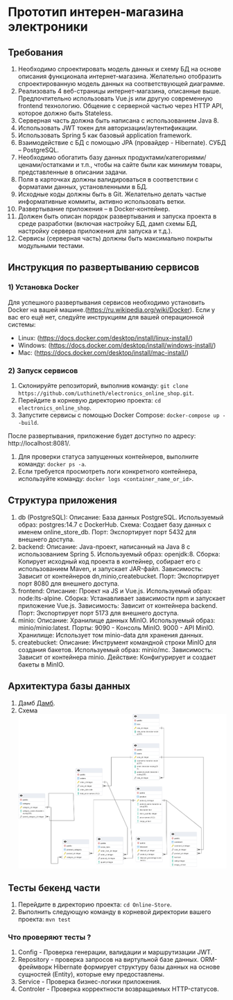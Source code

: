 # Прототип интерен-магазина электроники
## Требования
1. Необходимо спроектировать модель данных и схему БД на основе описания функционала интернет-магазина. 
   Желательно отобразить спроектированную модель данных на соответствующей диаграмме. 
2. Реализовать 4 веб-страницы интернет-магазина, описанные выше. 
   Предпочтительно использовать Vue.js или другую современную frontend технологию. 
   Общение с серверной частью через HTTP API, которое должно быть Stateless. 
3. Серверная часть должна быть написана с использованием Java 8. 
4. Использовать JWT токен для авторизации/аутентификации. 
5. Использовать Spring 5 как базовый application framework. 
6. Взаимодействие с БД с помощью JPA (провайдер - Hibernate). СУБД – PostgreSQL. 
7. Необходимо обогатить базу данных продуктами/категориями/ценами/остатками и т.п., 
   чтобы на сайте были как минимум товары, представленные в описании задачи. 
8. Поля в карточках должны валидироваться в соответствии с форматами данных, установленными в БД. 
9. Исходные коды должны быть в Git. Желательно делать частые информативные коммиты, активно использовать ветки. 
10. Развертывание приложения – в Docker-контейнер. 
11. Должен быть описан порядок развертывания и запуска проекта в среде разработки 
    (включая настройку БД, дамп схемы БД, настройку сервера приложения для запуска и т.д.). 
12. Сервисы (серверная часть) должны быть максимально покрыты модульными тестами.

## Инструкция по развертыванию сервисов
### 1) Установка Docker
Для успешного развертывания сервисов необходимо установить Docker на вашей машине.(https://ru.wikipedia.org/wiki/Docker).
Если у вас его ещё нет, следуйте инструкциям для вашей операционной системы:

* Linux: (https://docs.docker.com/desktop/install/linux-install/)
* Windows: (https://docs.docker.com/desktop/install/windows-install/)
* Mac: (https://docs.docker.com/desktop/install/mac-install/)

### 2) Запуск сервисов
1) Склонируйте репозиторий, выполнив команду: `git clone https://github.com/Luthineth/electronics_online_shop.git`.
2) Перейдите в корневую директорию проекта: `cd electronics_online_shop`.
3) Запустите сервисы с помощью Docker Compose: `docker-compose up --build`.

После развертывания, приложение будет доступно по адресу: http://localhost:8081/.
1) Для проверки статуса запущенных контейнеров, выполните команду: `docker ps -a`.
2) Если требуется просмотреть логи конкретного контейнера, используйте команду: `docker logs <container_name_or_id>`.

## Структура приложения 
1) db (PostgreSQL):
   Описание: База данных PostgreSQL.
   Используемый образ: postgres:14.7 с DockerHub.
   Схема: Создает базу данных с именем online_store_db.
   Порт: Экспортирует порт 5432 для внешнего доступа.
2) backend:
   Описание: Java-проект, написанный на Java 8 с использованием Spring 5.
   Используемый образ: openjdk:8.
   Сборка: Копирует исходный код проекта в контейнер, собирает его с использованием Maven, и запускает JAR-файл.
   Зависимость: Зависит от контейнеров dn,minio,createbucket.
   Порт: Экспортирует порт 8080 для внешнего доступа.
3) frontend:
   Описание: Проект на JS и Vue.js.
   Используемый образ: node:lts-alpine.
   Сборка: Устанавливает зависимости npm и запускает приложение Vue.js.
   Зависимость: Зависит от контейнера backend.
   Порт: Экспортирует порт 5173 для внешнего доступа.
4) minio:
   Описание: Хранилище данных MinIO.
   Используемый образ: minio/minio:latest.
   Порты:
   9090 - Консоль MinIO.
   9000 - API MinIO.
   Хранилище: Использует том minio-data для хранения данных.
5) createbucket:
   Описание: Инструмент командной строки MinIO для создания бакетов.
   Используемый образ: minio/mc.
   Зависимость: Зависит от контейнера minio.
   Действие: Конфигурирует и создает бакеты в MinIO.

## Архитектура базы данных
1) Дамб [Дамб](https://github.com/Luthineth/electronics_online_shop/blob/main/Online-Store/src/main/resources/db/01_model.sql).
2) Схема ![Схема базы данных](./schema_data_base.png)

## Тесты бекенд части
1) Перейдите в директорию проекта: `cd Online-Store`.
2) Выполнить следующую команду в корневой директории вашего проекта: `mvn test`

### Что проверяют тесты ?
1) Config - Проверка генерации, валидации и маршрутизации JWT.
2) Repository - проверка запросов на виртульной базе данных.
ORM-фреймворк Hibernate формирует структуру базы данных на основе сущностей (Entity), которые ему предоставлены.
3) Service - Проверка бизнес-логики приложения.
4) Controler - Проверка корректности возвращаемых HTTP-статусов.